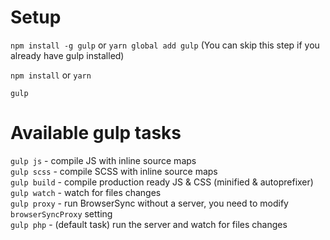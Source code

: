 # Setup

`npm install -g gulp` or `yarn global add gulp` (You can skip this step if you already have gulp installed)

`npm install` or `yarn`

`gulp`

# Available gulp tasks

`gulp js` - compile JS with inline source maps  
`gulp scss` - compile SCSS with inline source maps  
`gulp build` - compile production ready JS & CSS (minified & autoprefixer)  
`gulp watch` - watch for files changes  
`gulp proxy` - run BrowserSync without a server, you need to modify `browserSyncProxy` setting  
`gulp php` - (default task) run the server and watch for files changes  
